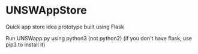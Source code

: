 # UNSWAppStore
Quick app store idea prototype built using Flask

Run UNSWapp.py using python3 (not python2)
(if you don't have flask, use pip3 to install it)
